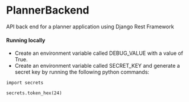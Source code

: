# PlannerBackend
API back end for a planner application using Django Rest Framework

#### Running locally
- Create an environment variable called DEBUG_VALUE with a value of True.
- Create an environment variable called SECRET_KEY and generate a secret key by running the following python commands:

<code>import secrets</code>

<code>secrets.token_hex(24)</code>
